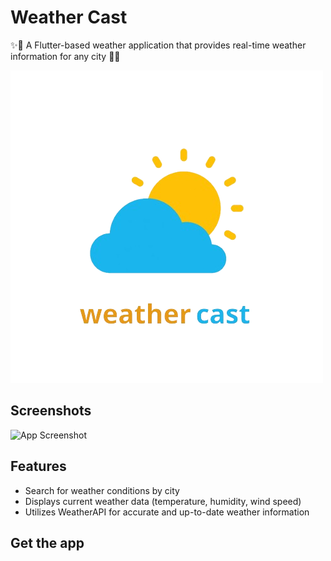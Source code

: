 
# Weather Cast

✨🔆 A Flutter-based weather application that provides real-time weather information for any city 🔆✨



![Logo](https://github.com/muhammad-mustafa1/weather-cast/blob/main/assets/images/splash.png)


## Screenshots

![App Screenshot](https://via.placeholder.com/468x300?text=App+Screenshot+Here)


## Features
- Search for weather conditions by city
- Displays current weather data (temperature, humidity, wind speed)
- Utilizes WeatherAPI for accurate and up-to-date weather information

## Get the app
